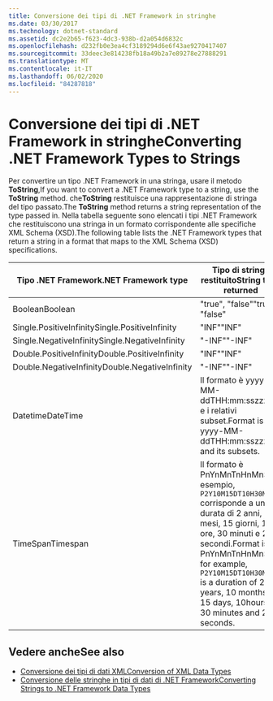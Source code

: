 ```yaml
---
title: Conversione dei tipi di .NET Framework in stringhe
ms.date: 03/30/2017
ms.technology: dotnet-standard
ms.assetid: dc2e2b65-f623-4dc3-938b-d2a054d6832c
ms.openlocfilehash: d232fb0e3ea4cf3189294d6e6f43ae9270417407
ms.sourcegitcommit: 33deec3e814238fb18a49b2a7e89278e27888291
ms.translationtype: MT
ms.contentlocale: it-IT
ms.lasthandoff: 06/02/2020
ms.locfileid: "84287818"
---
```

# <a name="converting-net-framework-types-to-strings"></a><span data-ttu-id="fdfdc-102">Conversione dei tipi di .NET Framework in stringhe</span><span class="sxs-lookup"><span data-stu-id="fdfdc-102">Converting .NET Framework Types to Strings</span></span>
<span data-ttu-id="fdfdc-103">Per convertire un tipo .NET Framework in una stringa, usare il metodo **ToString**,</span><span class="sxs-lookup"><span data-stu-id="fdfdc-103">If you want to convert a .NET Framework type to a string, use the **ToString** method.</span></span> <span data-ttu-id="fdfdc-104">che**ToString** restituisce una rappresentazione di stringa del tipo passato.</span><span class="sxs-lookup"><span data-stu-id="fdfdc-104">The **ToString** method returns a string representation of the type passed in.</span></span> <span data-ttu-id="fdfdc-105">Nella tabella seguente sono elencati i tipi .NET Framework che restituiscono una stringa in un formato corrispondente alle specifiche XML Schema (XSD).</span><span class="sxs-lookup"><span data-stu-id="fdfdc-105">The following table lists the .NET Framework types that return a string in a format that maps to the XML Schema (XSD) specifications.</span></span>  
  
|<span data-ttu-id="fdfdc-106">Tipo .NET Framework</span><span class="sxs-lookup"><span data-stu-id="fdfdc-106">.NET Framework type</span></span>|<span data-ttu-id="fdfdc-107">Tipo di stringa restituito</span><span class="sxs-lookup"><span data-stu-id="fdfdc-107">String type returned</span></span>|  
|-------------------------|--------------------------|  
|<span data-ttu-id="fdfdc-108">Boolean</span><span class="sxs-lookup"><span data-stu-id="fdfdc-108">Boolean</span></span>|<span data-ttu-id="fdfdc-109">"true", "false"</span><span class="sxs-lookup"><span data-stu-id="fdfdc-109">"true", "false"</span></span>|  
|<span data-ttu-id="fdfdc-110">Single.PositiveInfinity</span><span class="sxs-lookup"><span data-stu-id="fdfdc-110">Single.PositiveInfinity</span></span>|<span data-ttu-id="fdfdc-111">"INF"</span><span class="sxs-lookup"><span data-stu-id="fdfdc-111">"INF"</span></span>|  
|<span data-ttu-id="fdfdc-112">Single.NegativeInfinity</span><span class="sxs-lookup"><span data-stu-id="fdfdc-112">Single.NegativeInfinity</span></span>|<span data-ttu-id="fdfdc-113">"-INF"</span><span class="sxs-lookup"><span data-stu-id="fdfdc-113">"-INF"</span></span>|  
|<span data-ttu-id="fdfdc-114">Double.PositiveInfinity</span><span class="sxs-lookup"><span data-stu-id="fdfdc-114">Double.PositiveInfinity</span></span>|<span data-ttu-id="fdfdc-115">"INF"</span><span class="sxs-lookup"><span data-stu-id="fdfdc-115">"INF"</span></span>|  
|<span data-ttu-id="fdfdc-116">Double.NegativeInfinity</span><span class="sxs-lookup"><span data-stu-id="fdfdc-116">Double.NegativeInfinity</span></span>|<span data-ttu-id="fdfdc-117">"-INF"</span><span class="sxs-lookup"><span data-stu-id="fdfdc-117">"-INF"</span></span>|  
|<span data-ttu-id="fdfdc-118">Datetime</span><span class="sxs-lookup"><span data-stu-id="fdfdc-118">DateTime</span></span>|<span data-ttu-id="fdfdc-119">Il formato è yyyy-MM-ddTHH:mm:sszzzzzz e i relativi subset.</span><span class="sxs-lookup"><span data-stu-id="fdfdc-119">Format is yyyy-MM-ddTHH:mm:sszzzzzz and its subsets.</span></span>|  
|<span data-ttu-id="fdfdc-120">TimeSpan</span><span class="sxs-lookup"><span data-stu-id="fdfdc-120">Timespan</span></span>|<span data-ttu-id="fdfdc-121">Il formato è PnYnMnTnHnMnSad esempio, `P2Y10M15DT10H30M20S` corrisponde a una durata di 2 anni, 10 mesi, 15 giorni, 10 ore, 30 minuti e 20 secondi.</span><span class="sxs-lookup"><span data-stu-id="fdfdc-121">Format is PnYnMnTnHnMnS, for example, `P2Y10M15DT10H30M20S` is a duration of 2 years, 10 months, 15 days, 10hours, 30 minutes and 20 seconds.</span></span>|  
  
## <a name="see-also"></a><span data-ttu-id="fdfdc-122">Vedere anche</span><span class="sxs-lookup"><span data-stu-id="fdfdc-122">See also</span></span>

- [<span data-ttu-id="fdfdc-123">Conversione dei tipi di dati XML</span><span class="sxs-lookup"><span data-stu-id="fdfdc-123">Conversion of XML Data Types</span></span>](conversion-of-xml-data-types.md)
- [<span data-ttu-id="fdfdc-124">Conversione delle stringhe in tipi di dati di .NET Framework</span><span class="sxs-lookup"><span data-stu-id="fdfdc-124">Converting Strings to .NET Framework Data Types</span></span>](converting-strings-to-dotnet-data-types.md)
